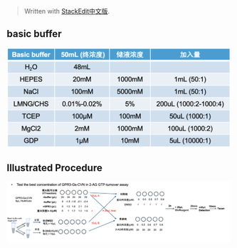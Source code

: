 > Written with [StackEdit中文版](https://stackedit.cn/).


## basic buffer

<img src="/imgs/2025-04-03/yEsFkQAjMxXMvuKr.png" width="600" alt="Supplementary Table 1"/>


## Illustrated Procedure
<img src="/imgs/2025-04-03/ZU073oa6dpX0WlMe.png" 
width="600" alt="Supplementary Table 1"/>







<!--stackedit_data:
eyJoaXN0b3J5IjpbOTI4MjExMjAxLDQ4MTQ5NjgwM119
-->